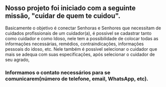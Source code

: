 ## Nosso projeto foi iniciado com a seguinte missão, "cuidar de quem te cuidou".
Basicamente o objetivo é conectar Senhoras e Senhores que necessitam de cuidados profissionais de um cuidador(a), é possivel se cadastrar tanto como cuidador e como Idoso, 
nele tem a possibilidade de colocar todas as informações necessárias, remédios, contraindicações, informações pessoais do idoso, etc. 
Nele também é possivel selecionar o cuidador que mais se adequa com suas especificações, após selecionar o cuidador de seu agrado, 
### Informamos o contato necessários para se comunicarem(número de telefone, email, WhatsApp, etc).
